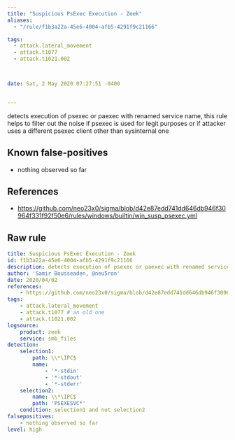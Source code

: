 ```yaml
---
title: "Suspicious PsExec Execution - Zeek"
aliases:
  - "/rule/f1b3a22a-45e6-4004-afb5-4291f9c21166"

tags:
  - attack.lateral_movement
  - attack.t1077
  - attack.t1021.002



date: Sat, 2 May 2020 07:27:51 -0400


---
```


detects execution of psexec or paexec with renamed service name, this rule helps to filter out the noise if psexec is used for legit purposes or if attacker uses a different psexec client other than sysinternal one

<!--more-->


## Known false-positives

* nothing observed so far



## References

* https://github.com/neo23x0/sigma/blob/d42e87edd741dd646db946f30964f331f92f50e6/rules/windows/builtin/win_susp_psexec.yml


## Raw rule
```yaml
title: Suspicious PsExec Execution - Zeek
id: f1b3a22a-45e6-4004-afb5-4291f9c21166
description: detects execution of psexec or paexec with renamed service name, this rule helps to filter out the noise if psexec is used for legit purposes or if attacker uses a different psexec client other than sysinternal one
author: 'Samir Bousseaden, @neu5ron'
date: 2020/04/02
references:
    - https://github.com/neo23x0/sigma/blob/d42e87edd741dd646db946f30964f331f92f50e6/rules/windows/builtin/win_susp_psexec.yml
tags:
    - attack.lateral_movement
    - attack.t1077 # an old one
    - attack.t1021.002
logsource:
    product: zeek
    service: smb_files
detection:
    selection1:
        path: \\*\IPC$
        name:
            - '*-stdin'
            - '*-stdout'
            - '*-stderr'
    selection2:
        name: \\*\IPC$
        path: 'PSEXESVC*'
    condition: selection1 and not selection2
falsepositives:
    - nothing observed so far
level: high

```
